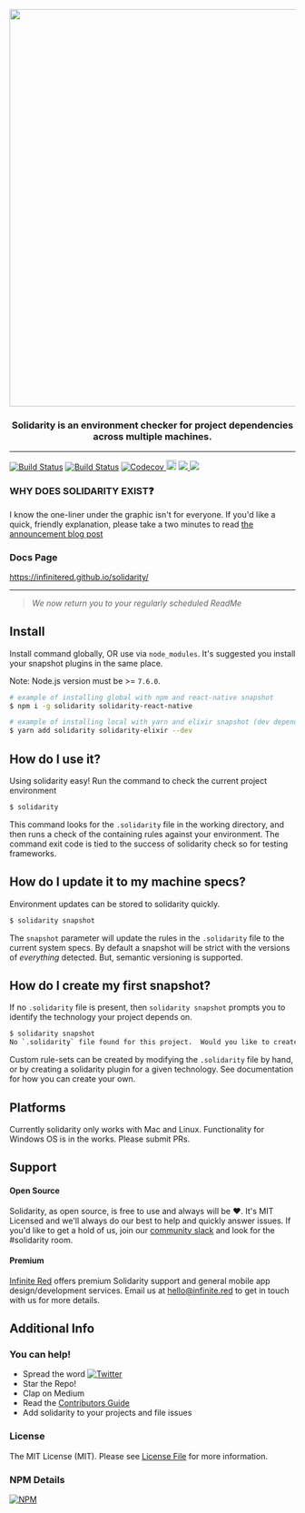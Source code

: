 <p align="center">
  <img src="https://raw.githubusercontent.com/infinitered/solidarity/master/_art/combo.jpg" width="700px" />
  <h3 align="center">Solidarity is an environment checker for project dependencies across multiple machines.</h3>
  <hr/>
<a href='https://semaphoreci.com/ir/solidarity'> <img src='https://semaphoreci.com/api/v1/ir/solidarity/branches/master/badge.svg' alt='Build Status'></a>
<a href='https://travis-ci.org/infinitered/solidarity'> <img src='https://travis-ci.org/infinitered/solidarity.svg' alt='Build Status'></a>
<a href="https://codecov.io/gh/infinitered/solidarity">
  <img src="https://codecov.io/gh/infinitered/solidarity/graph/badge.svg" alt="Codecov" />
</a>
<a href="https://badge.fury.io/js/solidarity"><img src="https://badge.fury.io/js/solidarity.svg" alt="npm version" height="18"></a>
<a href="http://community.infinite.red/">
  <img src="https://infiniteredcommunity.herokuapp.com/badge.svg">
</a>
<a href="https://www.npmjs.com/package/solidarity">
  <img src="https://img.shields.io/npm/dt/solidarity.svg">        
</a>
</p>


### WHY DOES SOLIDARITY EXIST:question:
I know the one-liner under the graphic isn't for everyone.  If you'd like a quick, friendly explanation, please take a two minutes to read [the announcement blog post](https://medium.com/@gantlaborde/solidarity-the-cli-for-environment-sanity-672fa81b98e9)

### Docs Page
https://infinitered.github.io/solidarity/

-------
> _We now return you to your regularly scheduled ReadMe_

## Install
Install command globally, OR use via `node_modules`.  It's suggested you install your snapshot plugins in the same place.

Note:
Node.js version must be >= `7.6.0`.
```sh
# example of installing global with npm and react-native snapshot
$ npm i -g solidarity solidarity-react-native

# example of installing local with yarn and elixir snapshot (dev dependencies)
$ yarn add solidarity solidarity-elixir --dev
```

## How do I use it?
Using solidarity easy! Run the command to check the current project environment
```sh
$ solidarity
```
This command looks for the `.solidarity` file in the working directory, and then runs a check of the containing rules against your environment.  The command exit code is tied to the success of solidarity check so for testing frameworks.

## How do I update it to my machine specs?
Environment updates can be stored to solidarity quickly.
```sh
$ solidarity snapshot
```
The `snapshot` parameter will update the rules in the `.solidarity` file to the current system specs. By default a snapshot will be strict with the versions of _everything_ detected.  But, semantic versioning is supported.

## How do I create my first snapshot?
If no `.solidarity` file is present, then `solidarity snapshot` prompts you to identify the technology your project depends on.

```sh
$ solidarity snapshot
No `.solidarity` file found for this project.  Would you like to create one? (Y/n)
```

Custom rule-sets can be created by modifying the `.solidarity` file by hand, or by creating a solidarity plugin for a given technology.  See documentation for how you can create your own.

## Platforms
Currently solidarity only works with Mac and Linux.  Functionality for Windows OS is in the works.  Please submit PRs.

## Support
#### Open Source
Solidarity, as open source, is free to use and always will be :heart:.  It's MIT Licensed and we'll always do our best to help and quickly answer issues.  If you'd like to get a hold of us, join our [community slack](http://community.infinite.red) and look for the #solidarity room.

#### Premium
[Infinite Red](https://infinite.red/) offers premium Solidarity support and general mobile app design/development services. Email us at [hello@infinite.red](mailto:hello@infinite.red) to get in touch with us for more details.

## Additional Info
### You can help!
* Spread the word [![Twitter](https://img.shields.io/twitter/url/https/github.com/infinitered/solidarity.svg?style=social)](https://twitter.com/intent/tweet?text=Wow:&url=https%3A%2F%2Fgithub.com%2Finfinitered%2Fsolidarity)
* Star the Repo!
* Clap on Medium
* Read the [Contributors Guide](https://github.com/infinitered/solidarity/blob/master/docs/contributorsGuide.md)
* Add solidarity to your projects and file issues

### License
The MIT License (MIT). Please see [License File](LICENSE) for more information.

### NPM Details
[![NPM](https://nodei.co/npm/solidarity.png)](https://npmjs.org/package/solidarity)
